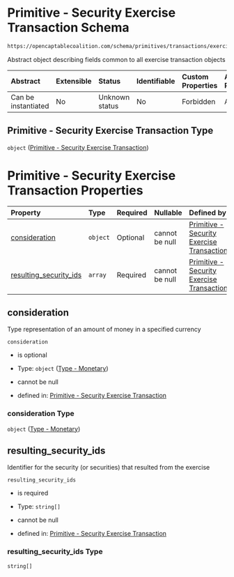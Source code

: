 # Primitive - Security Exercise Transaction Schema

```txt
https://opencaptablecoalition.com/schema/primitives/transactions/exercise/base_exercise
```

Abstract object describing fields common to all exercise transaction objects

| Abstract            | Extensible | Status         | Identifiable | Custom Properties | Additional Properties | Access Restrictions | Defined In                                                                                                                |
| :------------------ | :--------- | :------------- | :----------- | :---------------- | :-------------------- | :------------------ | :------------------------------------------------------------------------------------------------------------------------ |
| Can be instantiated | No         | Unknown status | No           | Forbidden         | Allowed               | none                | [BaseExercise.schema.json](../../schema/primitives/transactions/exercise/BaseExercise.schema.json "open original schema") |

## Primitive - Security Exercise Transaction Type

`object` ([Primitive - Security Exercise Transaction](baseexercise.md))

# Primitive - Security Exercise Transaction Properties

| Property                                          | Type     | Required | Nullable       | Defined by                                                                                                                                                                                                                                           |
| :------------------------------------------------ | :------- | :------- | :------------- | :--------------------------------------------------------------------------------------------------------------------------------------------------------------------------------------------------------------------------------------------------- |
| [consideration](#consideration)                   | `object` | Optional | cannot be null | [Primitive - Security Exercise Transaction](basetransfer-properties-type---monetary.md "https://opencaptablecoalition.com/schema/types/monetary#/properties/consideration")                                                                          |
| [resulting_security_ids](#resulting_security_ids) | `array`  | Required | cannot be null | [Primitive - Security Exercise Transaction](baseexercise-properties-security-exercise---resulting-security-id-array.md "https://opencaptablecoalition.com/schema/primitives/transactions/exercise/base_exercise#/properties/resulting_security_ids") |

## consideration

Type representation of an amount of money in a specified currency

`consideration`

*   is optional

*   Type: `object` ([Type - Monetary](basetransfer-properties-type---monetary.md))

*   cannot be null

*   defined in: [Primitive - Security Exercise Transaction](basetransfer-properties-type---monetary.md "https://opencaptablecoalition.com/schema/types/monetary#/properties/consideration")

### consideration Type

`object` ([Type - Monetary](basetransfer-properties-type---monetary.md))

## resulting_security_ids

Identifier for the security (or securities) that resulted from the exercise

`resulting_security_ids`

*   is required

*   Type: `string[]`

*   cannot be null

*   defined in: [Primitive - Security Exercise Transaction](baseexercise-properties-security-exercise---resulting-security-id-array.md "https://opencaptablecoalition.com/schema/primitives/transactions/exercise/base_exercise#/properties/resulting_security_ids")

### resulting_security_ids Type

`string[]`
